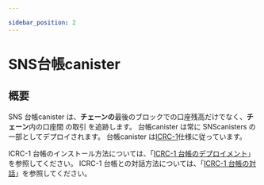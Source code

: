 ```yaml
---

sidebar_position: 2
---
```

# SNS台帳canister

## 概要

SNS 台帳canister は、**チェーンの**最後のブロックでの口座残高だけでなく、**チェーン**内の口座間 の取引
を追跡します。
台帳canister は常に SNScanisters の一部としてデプロイされます。
台帳canister は[ICRC-1](https://github.com/dfinity/ICRC-1)仕様に従っています。

ICRC-1 台帳のインストール方法については、「[ICRC-1 台帳のデプロイメント](/developer-docs/integrations/icrc-1/deploy-new-token.md)」を参照してください。
ICRC-1 台帳との対話方法については、「[ICRC-1 台帳の対話](/developer-docs/integrations/icrc-1/index.md)」を参照してください。

<!---

# SNS ledger canister
## Overview

The SNS ledger canister keeps track of the transactions between accounts in a **chain**,
as well as the account balances at the last block of the chain.
A ledger canister is always deployed as part of the SNS canisters. 
The ledger canister follows the [ICRC-1](https://github.com/dfinity/ICRC-1) specification.

For instructions on how to install the ICRC-1 Ledger follow [ICRC-1 Ledger Deployment](/developer-docs/integrations/icrc-1/deploy-new-token.md).
For instructions on how to interact with the ICRC-1 Ledger follow [ICRC-1 Ledger Interaction](/developer-docs/integrations/icrc-1/index.md).
-->
